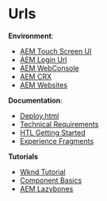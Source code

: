 # Urls  
**Environment**:
* [AEM Touch Screen UI](http://localhost:4502/aem/start.html)
* [AEM Login Url](http://localhost:4502/libs/cq/core/content/welcome.html)
* [AEM WebConsole](http://localhost:4502/system/console/bundles)
* [AEM CRX](http://localhost:4502/crx/de/index.jsp)
* [AEM Websites](http://localhost:4502/siteadmin#/content)

**Documentation**:
* [Deploy.html](https://docs.adobe.com/content/help/en/experience-manager-65/deploying/deploying/deploy.html)
* [Technical Requirements](https://docs.adobe.com/content/help/en/experience-manager-65/deploying/introduction/technical-requirements.html)
* [HTL Getting Started](https://docs.adobe.com/content/help/en/experience-manager-htl/using/getting-started/getting-started.html)
* [Experience Fragments](https://docs.adobe.com/content/help/en/experience-manager-learn/sites/experience-fragments/experience-fragments-feature-video-use.html)

**Tutorials**
* [Wknd Tutorial](https://docs.adobe.com/content/help/en/experience-manager-learn/getting-started-wknd-tutorial-develop/overview.html)
* [Component Basics](https://docs.adobe.com/content/help/en/experience-manager-learn/getting-started-wknd-tutorial-develop/component-basics.html)
* [AEM Lazybones](https://helpx.adobe.com/experience-manager/using/aem_lazybones.html)



